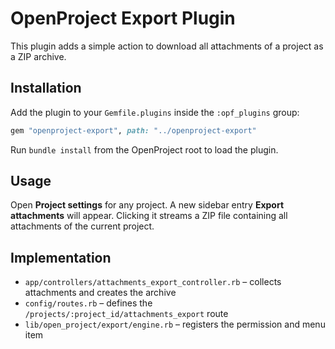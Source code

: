 # OpenProject Export Plugin

This plugin adds a simple action to download all attachments of a project as a ZIP archive.

## Installation

Add the plugin to your `Gemfile.plugins` inside the `:opf_plugins` group:

```ruby
gem "openproject-export", path: "../openproject-export"
```

Run `bundle install` from the OpenProject root to load the plugin.

## Usage

Open **Project settings** for any project. A new sidebar entry **Export attachments** will appear. Clicking it streams a ZIP file containing all attachments of the current project.

## Implementation

* `app/controllers/attachments_export_controller.rb` – collects attachments and creates the archive
* `config/routes.rb` – defines the `/projects/:project_id/attachments_export` route
* `lib/open_project/export/engine.rb` – registers the permission and menu item

